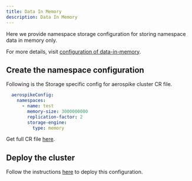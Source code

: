 ```yaml
---
title: Data In Memory
description: Data In Memory
---
```


Here we provide namespace storage configuration for storing namespace data in memory only.

For more details, visit [configuration of data-in-memory](https://docs.aerospike.com/docs/configure/namespace/storage/#recipe-for-data-in-memory-without-persistence).

## Create the namespace configuration
Following is the Storage specific config for aerospike cluster CR file.

```yaml
  aerospikeConfig:
    namespaces:
      - name: test
        memory-size: 3000000000
        replication-factor: 2
        storage-engine:
          type: memory
```
Get full CR file [here](https://github.com/aerospike/aerospike-kubernetes-operator/tree/2.0.0-rc1/config/samples/dim_nostorage_cluster_cr.yaml).

## Deploy the cluster
Follow the instructions [here](Create-Aerospike-cluster.md#deploy-aerospike-cluster) to deploy this configuration.
